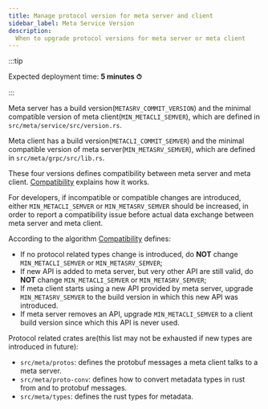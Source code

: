 ```yaml
---
title: Manage protocol version for meta server and client
sidebar_label: Meta Service Version
description:
  When to upgrade protocol versions for meta server or meta client
---
```


:::tip

Expected deployment time: **5 minutes ⏱**

:::

Meta server has a build version(`METASRV_COMMIT_VERSION`) and the minimal compatible version of meta client(`MIN_METACLI_SEMVER`),
which are defined in `src/meta/service/src/version.rs`.

Meta client has a build version(`METACLI_COMMIT_SEMVER`) and the minimal compatible version of meta server(`MIN_METASRV_SEMVER`),
which are defined in `src/meta/grpc/src/lib.rs`.

These four versions defines compatibility between meta server and meta client.
[Compatibility][Compatibility] explains how it works.

For developers, if incompatible or compatible changes are introduced, either `MIN_METACLI_SEMVER` or `MIN_METASRV_SEMVER` should be increased,
in order to report a compatibility issue before actual data exchange between meta server and meta client.

According to the algorithm [Compatibility][Compatibility] defines:

- If no protocol related types change is introduced, do **NOT** change `MIN_METACLI_SEMVER` or `MIN_METASRV_SEMVER`;
- If new API is added to meta server, but very other API are still valid, do **NOT** change `MIN_METACLI_SEMVER` or `MIN_METASRV_SEMVER`;
- If meta client starts using a new API provided by meta server, upgrade `MIN_METASRV_SEMVER` to the build version in which this new API was introduced.
- If meta server removes an API, upgrade `MIN_METACLI_SEMVER` to a client build version since which this API is never used.


Protocol related crates are(this list may not be exhausted if new types are introduced in future):
- `src/meta/protos`: defines the protobuf messages a meta client talks to a meta server.
- `src/meta/proto-conv`: defines how to convert metadata types in rust from and to protobuf messages.
- `src/meta/types`: defines the rust types for metadata.


[Compatibility]: https://databend.rs/doc/deploy/upgrade/compatibility


